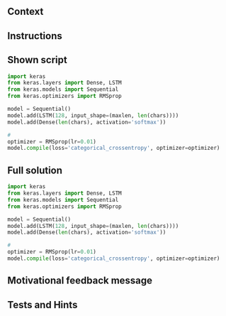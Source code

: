 
## Context

## Instructions

## Shown script

```python
import keras
from keras.layers import Dense, LSTM
from keras.models import Sequential
from keras.optimizers import RMSprop

model = Sequential()
model.add(LSTM(128, input_shape=(maxlen, len(chars))))
model.add(Dense(len(chars), activation='softmax'))

# 
optimizer = RMSprop(lr=0.01)
model.compile(loss='categorical_crossentropy', optimizer=optimizer)
```

## Full solution

```python
import keras
from keras.layers import Dense, LSTM
from keras.models import Sequential
from keras.optimizers import RMSprop

model = Sequential()
model.add(LSTM(128, input_shape=(maxlen, len(chars))))
model.add(Dense(len(chars), activation='softmax'))

# 
optimizer = RMSprop(lr=0.01)
model.compile(loss='categorical_crossentropy', optimizer=optimizer)
```

## Motivational feedback message

## Tests and Hints
